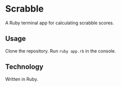 # Scrabble

A Ruby terminal app for calculating scrabble scores. 

## Usage

Clone the repository. Run `ruby app.rb` in the console. 

## Technology 

Written in Ruby. 
